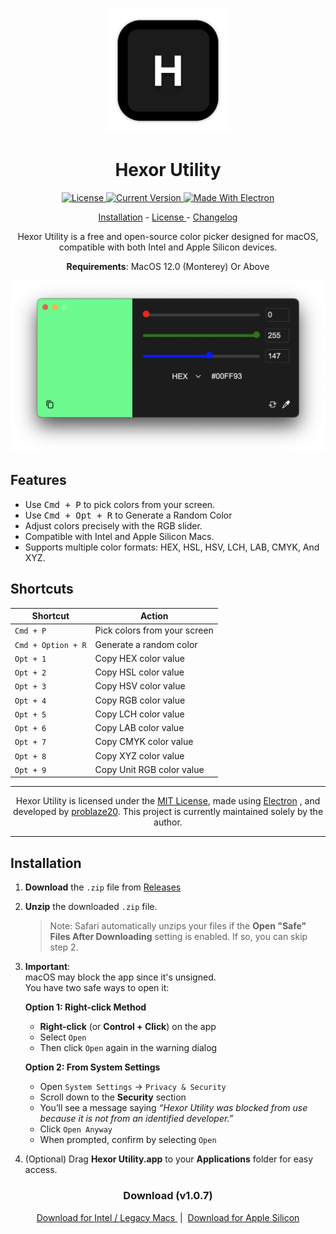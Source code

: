 <p align="center">
  <img src="https://github.com/problaze20/Hexor-Utility/blob/main/Images/v1.0.7-ICON.png?raw=true" alt="Hexor Utility Icon" width="200" />
</p>

<h1 align="center">Hexor Utility</h1>

<p align="center">
  <a href="https://github.com/problaze20/Hexor-Utility/blob/main/LICENSE">
    <img src="https://img.shields.io/github/license/problaze20/Hexor-Utility?style=flat-square" alt="License" />
  </a>
  <a href="#">
    <img src="https://img.shields.io/badge/Version-v1.0.7-d53c50?style=flat-square" alt="Current Version" />
  </a>
  <a href="https://www.electronjs.org">
    <img src="https://img.shields.io/badge/-electron-555555?style=flat-square&labelColor=17202A&logo=electron&logoColor=61DBFB" alt="Made With Electron" />
  </a>
</p>

<p align="center"> <a href="https://github.com/problaze20/Hexor-Utility/blob/main/INSTALLATION.md"> Installation</a> - <a href="https://github.com/problaze20/Hexor-Utility/blob/main/LICENSE"> License </a> - <a href="https://github.com/problaze20/Hexor-Utility/blob/main/CHANGELOG.md"> Changelog </a> </p>
<p align="center"> Hexor Utility is a free and open-source color picker designed for macOS, compatible with both Intel and Apple Silicon devices.</p>
<p align="center"> <b>Requirements</b>: MacOS 12.0 (Monterey) Or Above </p>

<p align="center">
  <img src="https://github.com/problaze20/Hexor-Utility/blob/main/Images/Image-v1.0.7.png?raw=true" alt="Hexor Utility Screenshot" width="800" />
</p>

<h2>Features</h2>

- Use <kbd>Cmd + P</kbd> to pick colors from your screen.
- Use <kbd>Cmd + Opt + R</kbd> to Generate a Random Color
- Adjust colors precisely with the RGB slider.
- Compatible with Intel and Apple Silicon Macs.
- Supports multiple color formats: HEX, HSL, HSV, LCH, LAB, CMYK, And XYZ.

<h2> Shortcuts </h2>

| Shortcut           | Action                       |
| ------------------ | ---------------------------- |
| `Cmd + P`          | Pick colors from your screen |
| `Cmd + Option + R` | Generate a random color      |
| `Opt + 1`          | Copy HEX color value         |
| `Opt + 2`          | Copy HSL color value         |
| `Opt + 3`          | Copy HSV color value         |
| `Opt + 4`          | Copy RGB color value         |
| `Opt + 5`          | Copy LCH color value         |
| `Opt + 6`          | Copy LAB color value         |
| `Opt + 7`          | Copy CMYK color value        |
| `Opt + 8`          | Copy XYZ color value         |
| `Opt + 9`          | Copy Unit RGB color value    |


---

<p align="center">
  Hexor Utility is licensed under the <a href="https://github.com/problaze20/Hexor-Utility/blob/main/LICENSE">MIT License</a>, made using <a href="https://electronjs.org">Electron</a>
, and developed by <a href="https://github.com/problaze20/">problaze20</a>.  
  This project is currently maintained solely by the author.
</p>

---

## Installation

1. **Download** the `.zip` file from [Releases](https://github.com/problaze20/Hexor-Utility/releases)

2. **Unzip** the downloaded `.zip` file.
   > Note:
   > Safari automatically unzips your files if the **Open "Safe" Files After Downloading** setting is enabled. If so, you can skip step 2.

3. **Important**:  
   macOS may block the app since it's unsigned.  
   You have two safe ways to open it:

   **Option 1: Right-click Method**  
   - **Right-click** (or **Control + Click**) on the app  
   - Select `Open`  
   - Then click `Open` again in the warning dialog

   **Option 2: From System Settings**  
   - Open `System Settings` → `Privacy & Security`  
   - Scroll down to the **Security** section  
   - You’ll see a message saying *“Hexor Utility was blocked from use because it is not from an identified developer.”*  
   - Click `Open Anyway`  
   - When prompted, confirm by selecting `Open`

5. (Optional) Drag **Hexor Utility.app** to your **Applications** folder for easy access.
   
<h3 align="center"> Download (v1.0.7) </h3>

<p align="center">
  <a href="https://github.com/problaze20/Hexor-Utility/releases/download/v1.0.7/hexor-utility-mac-x64-v1.0.7.zip">
    Download for Intel / Legacy Macs
  </a>
  &nbsp;|&nbsp;
  <a href="https://github.com/problaze20/Hexor-Utility/releases/download/v1.0.7/hexor-utility-mac-arm64-v1.0.7.zip">
    Download for Apple Silicon
  </a>
</p>

